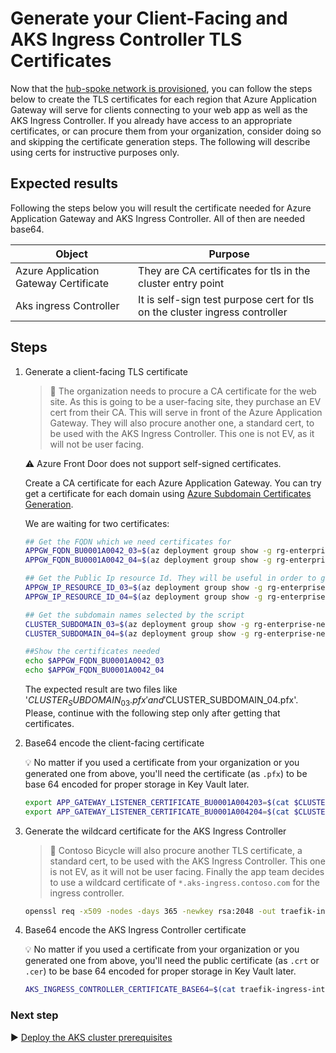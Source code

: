 # Generate your Client-Facing and AKS Ingress Controller TLS Certificates

Now that the [hub-spoke network is provisioned](./03-networking.md), you can follow the steps below to create the TLS certificates for each region that Azure Application Gateway will serve for clients connecting to your web app as well as the AKS Ingress Controller. If you already have access to an appropriate certificates, or can procure them from your organization, consider doing so and skipping the certificate generation steps. The following will describe using certs for instructive purposes only.

## Expected results

Following the steps below you will result the certificate needed for Azure Application Gateway and AKS Ingress Controller. All of then are needed base64.

| Object                                | Purpose                                                                     |
| ------------------------------------- | --------------------------------------------------------------------------- |
| Azure Application Gateway Certificate | They are CA certificates for tls in the cluster entry point                 |
| Aks ingress Controller                | It is self-sign test purpose cert for tls on the cluster ingress controller |

## Steps

1. Generate a client-facing TLS certificate

   > :book: The organization needs to procure a CA certificate for the web site. As this is going to be a user-facing site, they purchase an EV cert from their CA. This will serve in front of the Azure Application Gateway. They will also procure another one, a standard cert, to be used with the AKS Ingress Controller. This one is not EV, as it will not be user facing.

   :warning: Azure Front Door does not support self-signed certificates.

   Create a CA certificate for each Azure Application Gateway. You can try get a certificate for each domain using [Azure Subdomain Certificates Generation](./certificate-generation/README.md).

   We are waiting for two certificates:

   ```bash
   ## Get the FQDN which we need certificates for
   APPGW_FQDN_BU0001A0042_03=$(az deployment group show -g rg-enterprise-networking-spokes -n  spoke-BU0001A0042-03 --query properties.outputs.appGwFqdn.value -o tsv)
   APPGW_FQDN_BU0001A0042_04=$(az deployment group show -g rg-enterprise-networking-spokes -n  spoke-BU0001A0042-04 --query properties.outputs.appGwFqdn.value -o tsv)

   ## Get the Public Ip resource Id. They will be useful in order to generate the certificates base on them.
   APPGW_IP_RESOURCE_ID_03=$(az deployment group show -g rg-enterprise-networking-spokes -n  spoke-BU0001A0042-03 --query properties.outputs.appGatewayPublicIp.value -o tsv)
   APPGW_IP_RESOURCE_ID_04=$(az deployment group show -g rg-enterprise-networking-spokes -n  spoke-BU0001A0042-04 --query properties.outputs.appGatewayPublicIp.value -o tsv)

   ## Get the subdomain names selected by the script
   CLUSTER_SUBDOMAIN_03=$(az deployment group show -g rg-enterprise-networking-spokes -n  spoke-BU0001A0042-03 --query properties.outputs.subdomainName.value -o tsv)
   CLUSTER_SUBDOMAIN_04=$(az deployment group show -g rg-enterprise-networking-spokes -n  spoke-BU0001A0042-04 --query properties.outputs.subdomainName.value -o tsv)

   ##Show the certificates needed
   echo $APPGW_FQDN_BU0001A0042_03
   echo $APPGW_FQDN_BU0001A0042_04
   ```

   The expected result are two files like '$CLUSTER_SUBDOMAIN_03.pfx' and '$CLUSTER_SUBDOMAIN_04.pfx'.
   Please, continue with the following step only after getting that certificates.

1. Base64 encode the client-facing certificate

   :bulb: No matter if you used a certificate from your organization or you generated one from above, you'll need the certificate (as `.pfx`) to be base 64 encoded for proper storage in Key Vault later.

   ```bash
   export APP_GATEWAY_LISTENER_CERTIFICATE_BU0001A004203=$(cat $CLUSTER_SUBDOMAIN_03.pfx | base64 | tr -d '\n')
   export APP_GATEWAY_LISTENER_CERTIFICATE_BU0001A004204=$(cat $CLUSTER_SUBDOMAIN_04.pfx | base64 | tr -d '\n')
   ```

1. Generate the wildcard certificate for the AKS Ingress Controller

   > :book: Contoso Bicycle will also procure another TLS certificate, a standard cert, to be used with the AKS Ingress Controller. This one is not EV, as it will not be user facing. Finally the app team decides to use a wildcard certificate of `*.aks-ingress.contoso.com` for the ingress controller.

   ```bash
   openssl req -x509 -nodes -days 365 -newkey rsa:2048 -out traefik-ingress-internal-aks-ingress-contoso-com-tls.crt -keyout traefik-ingress-internal-aks-ingress-contoso-com-tls.key -subj "/CN=*.aks-ingress.contoso.com/O=Contoso Aks Ingress"
   ```

1. Base64 encode the AKS Ingress Controller certificate

   :bulb: No matter if you used a certificate from your organization or you generated one from above, you'll need the public certificate (as `.crt` or `.cer`) to be base 64 encoded for proper storage in Key Vault later.

   ```bash
   AKS_INGRESS_CONTROLLER_CERTIFICATE_BASE64=$(cat traefik-ingress-internal-aks-ingress-contoso-com-tls.crt | base64 | tr -d '\n')
   ```

### Next step

:arrow_forward: [Deploy the AKS cluster prerequisites](./05-cluster-prerequisites.md)
